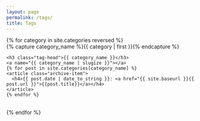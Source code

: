```yaml
---
layout: page
permalink: /tags/
title: Tags
---
```


<div id="tags">
{% for category in site.categories reversed %}
  <div class="tag-group">
    {% capture category_name %}{{ category | first }}{% endcapture %}
    <div id="#{{ category_name | slugize }}"></div>
    <p></p>
    
    <h3 class="tag-head">{{ category_name }}</h3>
    <a name="{{ category_name | slugize }}"></a>
    {% for post in site.categories[category_name] %}
    <article class="archive-item">
      <h4>{{ post.date | date_to_string }}: <a href="{{ site.baseurl }}{{ post.url }}">{{post.title}}</a></h4>
    </article>
    {% endfor %}
  </div>
  <br>
{% endfor %}
</div>

